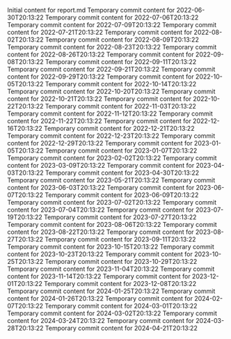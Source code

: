Initial content for report.md
Temporary commit content for 2022-06-30T20:13:22
Temporary commit content for 2022-07-06T20:13:22
Temporary commit content for 2022-07-09T20:13:22
Temporary commit content for 2022-07-21T20:13:22
Temporary commit content for 2022-08-02T20:13:22
Temporary commit content for 2022-08-09T20:13:22
Temporary commit content for 2022-08-23T20:13:22
Temporary commit content for 2022-08-26T20:13:22
Temporary commit content for 2022-09-08T20:13:22
Temporary commit content for 2022-09-11T20:13:22
Temporary commit content for 2022-09-21T20:13:22
Temporary commit content for 2022-09-29T20:13:22
Temporary commit content for 2022-10-05T20:13:22
Temporary commit content for 2022-10-14T20:13:22
Temporary commit content for 2022-10-20T20:13:22
Temporary commit content for 2022-10-21T20:13:22
Temporary commit content for 2022-10-22T20:13:22
Temporary commit content for 2022-11-03T20:13:22
Temporary commit content for 2022-11-12T20:13:22
Temporary commit content for 2022-11-22T20:13:22
Temporary commit content for 2022-12-16T20:13:22
Temporary commit content for 2022-12-21T20:13:22
Temporary commit content for 2022-12-23T20:13:22
Temporary commit content for 2022-12-29T20:13:22
Temporary commit content for 2023-01-05T20:13:22
Temporary commit content for 2023-01-07T20:13:22
Temporary commit content for 2023-02-02T20:13:22
Temporary commit content for 2023-03-09T20:13:22
Temporary commit content for 2023-04-03T20:13:22
Temporary commit content for 2023-04-30T20:13:22
Temporary commit content for 2023-05-21T20:13:22
Temporary commit content for 2023-06-03T20:13:22
Temporary commit content for 2023-06-07T20:13:22
Temporary commit content for 2023-06-09T20:13:22
Temporary commit content for 2023-07-02T20:13:22
Temporary commit content for 2023-07-04T20:13:22
Temporary commit content for 2023-07-19T20:13:22
Temporary commit content for 2023-07-27T20:13:22
Temporary commit content for 2023-08-06T20:13:22
Temporary commit content for 2023-08-22T20:13:22
Temporary commit content for 2023-08-27T20:13:22
Temporary commit content for 2023-09-11T20:13:22
Temporary commit content for 2023-10-15T20:13:22
Temporary commit content for 2023-10-23T20:13:22
Temporary commit content for 2023-10-25T20:13:22
Temporary commit content for 2023-10-29T20:13:22
Temporary commit content for 2023-11-04T20:13:22
Temporary commit content for 2023-11-14T20:13:22
Temporary commit content for 2023-12-01T20:13:22
Temporary commit content for 2023-12-08T20:13:22
Temporary commit content for 2024-01-25T20:13:22
Temporary commit content for 2024-01-26T20:13:22
Temporary commit content for 2024-02-07T20:13:22
Temporary commit content for 2024-03-01T20:13:22
Temporary commit content for 2024-03-02T20:13:22
Temporary commit content for 2024-03-24T20:13:22
Temporary commit content for 2024-03-28T20:13:22
Temporary commit content for 2024-04-21T20:13:22
